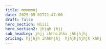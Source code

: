 ```yaml
---
title: mmmmmnj
date: 2025-09-01T21:47:00
draft: false
hero_section: Hiiii
hero_section2: jhjgh jhjj
sub_heading: jhjj ihhhiihhi jhhjhjhj
pricing: hjjhjh ihhhhjhj  hjhjhjhjhjh khhj
---
```



